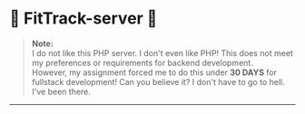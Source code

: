 ﻿# 🌟 FitTrack-server 🌟

> **Note:**  
> I do not like this PHP server. I don't even like PHP!
> This does not meet my preferences or requirements for backend development.  
> However, my assignment forced me to do this under **30 DAYS** for fullstack development!
> Can you believe it?
> I don't have to go to hell. I've been there.

---
